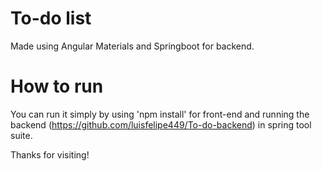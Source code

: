 # To-do list 
Made using Angular Materials and Springboot for backend.
 
 # How to run
You can run it simply by using 'npm install' for front-end and running the backend (https://github.com/luisfelipe449/To-do-backend) in spring tool suite.

Thanks for visiting!
